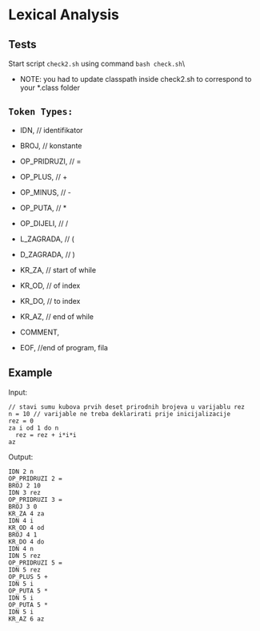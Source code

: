 # Lexical Analysis

## Tests

Start script `check2.sh` using command `bash check.sh`\

* NOTE: you had to update classpath inside check2.sh to correspond to your *.class folder

## `Token Types:`
 * IDN, // identifikator
	
* BROJ, // konstante
	
* OP_PRIDRUZI, // =
	
* OP_PLUS, // +
	
* OP_MINUS, // -
	
* OP_PUTA, // *
	
* OP_DIJELI, // /
	
* L_ZAGRADA, // (
	
* D_ZAGRADA, // )
	
* KR_ZA, // start of while
	
* KR_OD, // of index
	
* KR_DO, // to index
	
* KR_AZ, // end of while
	
* COMMENT,
	
* EOF, //end of program, fila

## Example
Input:
```
// stavi sumu kubova prvih deset prirodnih brojeva u varijablu rez
n = 10 // varijable ne treba deklarirati prije inicijalizacije
rez = 0
za i od 1 do n
  rez = rez + i*i*i
az
```

Output:
```
IDN 2 n
OP_PRIDRUZI 2 =
BROJ 2 10
IDN 3 rez
OP_PRIDRUZI 3 =
BROJ 3 0
KR_ZA 4 za
IDN 4 i
KR_OD 4 od
BROJ 4 1
KR_DO 4 do
IDN 4 n
IDN 5 rez
OP_PRIDRUZI 5 =
IDN 5 rez
OP_PLUS 5 +
IDN 5 i
OP_PUTA 5 *
IDN 5 i
OP_PUTA 5 *
IDN 5 i
KR_AZ 6 az

```
